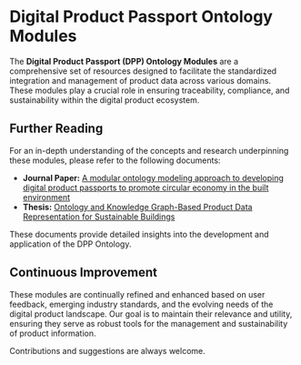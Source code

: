 # Digital Product Passport Ontology Modules

The **Digital Product Passport (DPP) Ontology Modules** are a comprehensive set of resources designed to facilitate the standardized integration and management of product data across various domains. These modules play a crucial role in ensuring traceability, compliance, and sustainability within the digital product ecosystem.

## Further Reading

For an in-depth understanding of the concepts and research underpinning these modules, please refer to the following documents:

- **Journal Paper:** [A modular ontology modeling approach to developing digital product passports to promote circular economy in the built environment](https://doi.org/10.1016/j.spc.2024.05.007)
- **Thesis:** [Ontology and Knowledge Graph-Based Product Data Representation for Sustainable Buildings](https://urn.kb.se/resolve?urn=urn:nbn:se:hj:diva-65950)

These documents provide detailed insights into the development and application of the DPP Ontology.

## Continuous Improvement

These modules are continually refined and enhanced based on user feedback, emerging industry standards, and the evolving needs of the digital product landscape. Our goal is to maintain their relevance and utility, ensuring they serve as robust tools for the management and sustainability of product information.

Contributions and suggestions are always welcome. 




